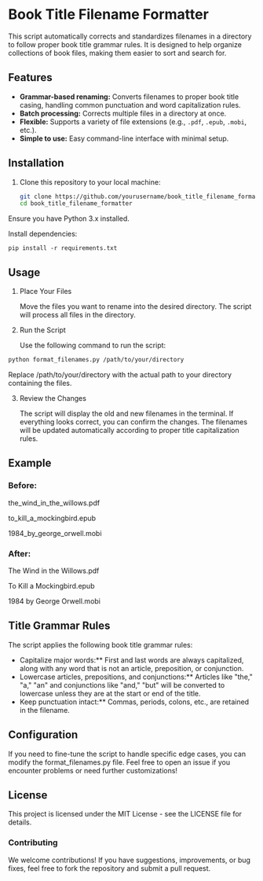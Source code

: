 # Book Title Filename Formatter

This script automatically corrects and standardizes filenames in a directory to follow proper book title grammar rules. It is designed to help organize collections of book files, making them easier to sort and search for.

## Features

- **Grammar-based renaming:** Converts filenames to proper book title casing, handling common punctuation and word capitalization rules.
- **Batch processing:** Corrects multiple files in a directory at once.
- **Flexible:** Supports a variety of file extensions (e.g., `.pdf`, `.epub`, `.mobi`, etc.).
- **Simple to use:** Easy command-line interface with minimal setup.

## Installation

1. Clone this repository to your local machine:

   ```bash
   git clone https://github.com/yourusername/book_title_filename_formatter.git
   cd book_title_filename_formatter

Ensure you have Python 3.x installed.

Install dependencies:

    pip install -r requirements.txt

## Usage

1. Place Your Files

    Move the files you want to rename into the desired directory. The script will process all files in the directory.

2. Run the Script

    Use the following command to run the script:

  ```bash
  python format_filenames.py /path/to/your/directory
  ```

Replace /path/to/your/directory with the actual path to your directory containing the files.

3. Review the Changes

    The script will display the old and new filenames in the terminal. If everything looks correct, you can confirm the changes. The filenames will be updated automatically according to proper title capitalization rules.

## Example

### Before:

the_wind_in_the_willows.pdf

to_kill_a_mockingbird.epub

1984_by_george_orwell.mobi

### After:

The Wind in the Willows.pdf

To Kill a Mockingbird.epub

1984 by George Orwell.mobi


## Title Grammar Rules

The script applies the following book title grammar rules:

- Capitalize major words:** First and last words are always capitalized, along with any word that is not an article, preposition, or conjunction.
- Lowercase articles, prepositions, and conjunctions:** Articles like "the," "a," "an" and conjunctions like "and," "but" will be converted to lowercase unless they are at the start or end of the title.
- Keep punctuation intact:** Commas, periods, colons, etc., are retained in the filename.


## Configuration

If you need to fine-tune the script to handle specific edge cases, you can modify the format_filenames.py file. Feel free to open an issue if you encounter problems or need further customizations!

## License

This project is licensed under the MIT License - see the LICENSE file for details.

### Contributing

We welcome contributions! If you have suggestions, improvements, or bug fixes, feel free to fork the repository and submit a pull request.
